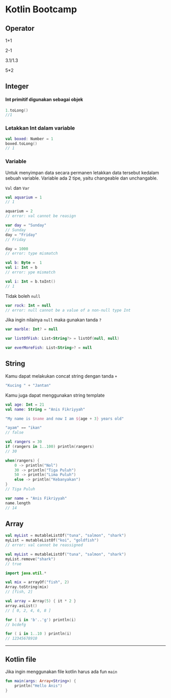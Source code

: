 # Kotlin Bootcamp

## Operator

1+1

2-1

3.1/1.3

5*2

## Integer

#### Int primitif digunakan sebagai objek

```kotlin
1.toLong()
//1
```

### Letakkan Int dalam variable

```kotlin
val boxed: Number = 1
boxed.toLong()
// 1
```

### Variable

Untuk menyimpan data secara permanen letakkan data tersebut kedalam sebuah variable.
Variable ada 2 tipe, yaitu changeable dan unchangable.

`Val` dan `Var`

```kotlin
val aquarium = 1
// 1

aquarium = 2
// error: val cannot be reasign
```

```kotlin
var day = "Sunday"
// Sunday
day = "Friday"
// Friday

day = 1000
// error: type mismatch
```

```kotlin
val b: Byte =  1
val i: Int = b
// error: ype mismatch

val i: Int = b.toInt()
// 1
```


Tidak boleh `null`

```kotlin
var rock: Int = null
// error: null cannot be a value of a non-null type Int
```

Jika ingin nilainya `null` maka gunakan tanda `?`

```kotlin
var marble: Int? = null

var listOfFish: List<String?> = listOf(null, null)

var everMoreFish: List<String>? = null
```

## String

Kamu dapat melakukan concat string dengan tanda `+`

```kotlin
"Kucing " + "Jantan"
```

Kamu juga dapat menggunakan string template

```kotlin
val age: Int = 21
val name: String = "Anis Fikriyyah"

"My name is $name and now I am ${age + 3} years old"
```

```kotlin
"ayam" == "ikan"
// false
```

```kotlin
val rangers = 30
if (rangers in 1..100) println(rangers)
// 30
```

```kotlin
when(rangers) {
    0 -> println("Nol")
    30 -> println("Tiga Puluh")
    50 -> println("Lima Puluh")
    else -> println("Kebanyakan") 
}
// Tiga Puluh
```

```kotlin
var name = "Anis Fikriyyah"
name.length
// 14
```

## Array

```kotlin
val myList = mutableListOf("tuna", "salmon", "shark")
myList = mutableListOf("koi", "goldfish")
// error: val cannot be reassigned
```

```kotlin
val myList = mutableListOf("tuna", "salmon", "shark")
myList.remove("shark")
// true
```

```kotlin
import java.util.*

val mix = arrayOf("fish", 2)
Array.toString(mix)
// [fish, 2]
```

```kotlin
val array = Array(5) { it * 2 }
array.asList()
// [ 0, 2, 4, 6, 8 ]
```

```kotlin
for ( i in 'b'..'g') println(i)
// bcdefg

for ( i in 1..10 ) println(i)
// 12345678910
```

-----

## Kotlin file

Jika ingin menggunakan file kotlin harus ada fun `main`

```kotlin
fun main(args: Array<String>) {
    println("Hello Anis")
}
```
